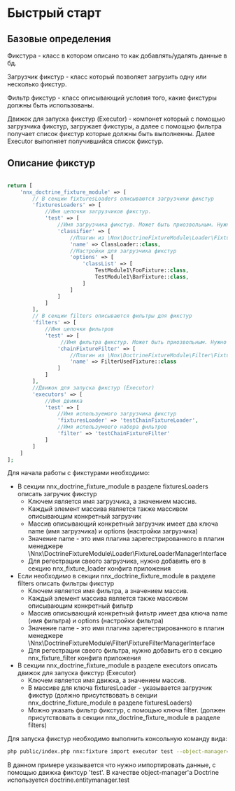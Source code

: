 # Быстрый старт

## Базовые определения

Фикстура - класс в котором описано то как добавлять/удалять данные в бд.

Загрузчик фикстур - класс который позволяет загрузить одну или несколько фикстур.

Фильтр фикстур - класс описывающий условия того, какие фикстуры должны быть использованы. 

Движок для запуска фикстур (Executor) - компонет который с помощью загрузчика фикстур, загружает фикстуры, а далее с помощью
фильтра получает список фикстур которые должны быть выполненны. Далее Executor выполняет получившийся список фикстур.

## Описание фикстур

```php

return [
    'nnx_doctrine_fixture_module' => [
        // В секции fixturesLoaders описываются загрузчики фикстур
        'fixturesLoaders' => [
            //Имя цепочки загрузчиков фикстур.
            'test' => [
                //Имя загрузчика фикстур. Может быть приозвольным. Нужно только только для возможности переопределить конфиг в другом модуле
                'classifier' => [
                    //Плагин из \Nnx\DoctrineFixtureModule\Loader\FixtureLoaderManagerInterface
                    'name' => ClassLoader::class,
                    //Настройки для загрузчика фикстур
                    'options' => [
                        'classList' => [
                            TestModule1\FooFixture::class,
                            TestModule1\BarFixture::class,
                        ]
                    ]
                ]
            ]            
        ],
        // В секции filters описываются фильтры для фикстур
        'filters' => [
            //Имя цепочки фильтров
            'test' => [
                 //Имя фильтра фикстур. Может быть приозвольным. Нужно только только для возможности переопределить конфиг в другом модуле
                'chainFixtureFilter' => [
                    //Плагин из \Nnx\DoctrineFixtureModule\Filter\FixtureFilterManagerInterface
                    'name' => FilterUsedFixture::class
                ]
            ]
        ],
        //Движок для запуска фикстур (Executor)
        'executors' => [
            //Имя движка
            'test' => [
                //Имя используемого загрузчика фикстур
                'fixturesLoader' => 'testChainFixtureLoader',
                //Имя использумоего набора фильтров
                'filter' => 'testChainFixtureFilter'
            ]
        ]
    ]
];

```

Для начала работы с фикстурами необходимо:

- В секции nnx_doctrine_fixture_module в разделе fixturesLoaders описать загручик фикстур
    - Ключем является имя загрузчика, а значением массив.
    - Каждый элемент массива является также массивом описывающим конкретный загрузчик
    - Массив описывающий конкретный загрузчик имеет два ключа name (имя загрузчика) и options (настройки загрузчика)
    - Значение name - это имя плагина зарегестрированного в плагин менеджере \Nnx\DoctrineFixtureModule\Loader\FixtureLoaderManagerInterface
    - Для регестрации свеого загрузчика, нужно добавить его в секцию nnx_fixture_loader конфига приложения
- Если необходимо в секции nnx_doctrine_fixture_module в разделе filters описать фильтры фикстур
    - Ключем является имя фильтра, а значением массив.
    - Каждый элемент массива является также массивом описывающим конкретный фильтр
    - Массив описывающий конкретный фильтр имеет два ключа name (имя фильтра) и options (настройки фильтра)
    - Значение name - это имя плагина зарегестрированного в плагин менеджере \Nnx\DoctrineFixtureModule\Filter\FixtureFilterManagerInterface
    - Для регестрации свеого фильтра, нужно добавить его в секцию nnx_fixture_filter конфига приложения
- В секции nnx_doctrine_fixture_module в разделе executors описать движок для запуска фикстур (Executor) 
    - Ключем является имя движка, а значением массив.
    - В массиве для ключа fixturesLoader - указывается загрузчик фикстур (должно присутствовать в секции nnx_doctrine_fixture_module в разделе fixturesLoaders)
    - Можно указать фильтр фикстур, с помощью ключа filter. (должен присутствовать в секции nnx_doctrine_fixture_module в разделе filters)
    
Для запуска фикстур необходимо выполнить консольную команду вида:

```bash
php public/index.php nnx:fixture import executor test --object-manager=doctrine.entitymanager.test'
```

В данном примере указывается что нужно импортировать данные, с помощью движка фиктсур 'test'. В качестве object-manager'a
Doctrine используется doctrine.entitymanager.test






